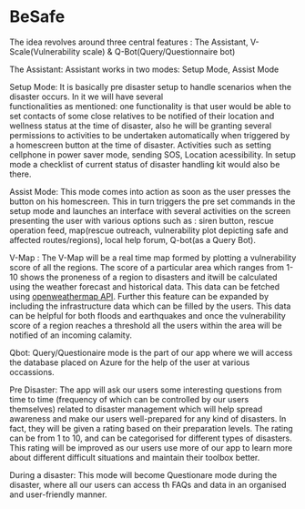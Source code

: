 # BeSafe

The idea revolves around three central features : The Assistant, V-Scale(Vulnerability scale) & Q-Bot(Query/Questionnaire bot)

The Assistant: Assistant works in two modes: Setup Mode, Assist Mode    

Setup Mode: It is basically pre disaster setup to handle scenarios when the disaster occurs. In it we will have several       
functionalities as mentioned: one functionality is that user would be able to set contacts of some close relatives to be notified of their location and wellness status at the time of disaster, also he will be granting several permissions to activities to be undertaken automatically when triggered by a homescreen button at the time of disaster. Activities such as setting cellphone in power saver mode, sending SOS, Location acessibility. In setup mode a checklist of current status of disaster handling kit would also be there.

Assist Mode: This mode comes into action as soon as the user presses the button on his homescreen. This in turn triggers the pre set commands in the setup mode and launches an interface with several activities on the screen presenting the user with various options such as : siren button, rescue operation feed, map(rescue outreach, vulnerability plot depicting safe and affected routes/regions), local help forum, Q-bot(as a Query Bot). 

V-Map : The V-Map will be a real time map formed by plotting a vulnerability score of all the regions. The score of a particular area which ranges from 1-10 shows the proneness of a region to disasters and itwill be calculated using the weather forecast and historical data. This data can be fetched using [openweathermap API](https://openweathermap.org/api). Further this feature can be expanded by including the infrastructure data which can be filled by the users. This data can be helpful for both floods and earthquakes and once the vulnerability score of a region reaches a threshold all the users within the area will be notified of an incoming calamity.

Qbot: Query/Questionaire mode is the part of our app where we will access the database placed on Azure for the help of the user at various occassions.

Pre Disaster: The app will ask our users some interesting questions from time to time (frequency of which can be controlled by our users themselves) related to disaster management which will help spread awareness and make our users well-prepared for any kind of disasters. In fact, they will be given a rating based on their preparation levels. The rating can be from 1 to 10, and can be categorised for different types of disasters. This rating will be improved as our users use more of our app to learn more about different difficult situations and maintain their toolbox better.

During a disaster: This mode will become Questionare mode during the disaster, where all our users can access th FAQs and data in an organised and user-friendly manner. 